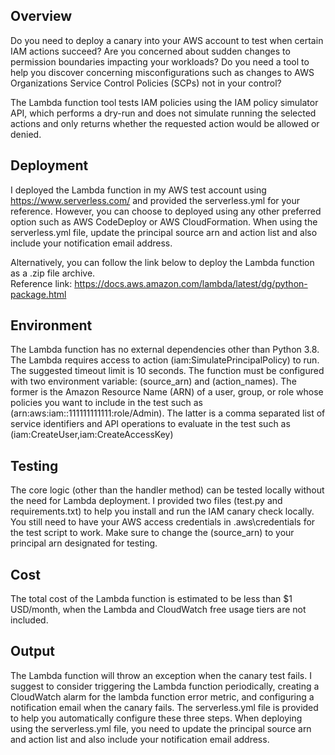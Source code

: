 ## Overview
Do you need to deploy a canary into your AWS account to test when certain IAM actions succeed? Are you concerned about sudden changes to permission boundaries impacting your workloads? Do you need a tool to help you discover concerning misconfigurations such as changes to AWS Organizations Service Control Policies (SCPs) not in your control?<br/>

The Lambda function tool tests IAM policies using the IAM policy simulator API, which performs a dry-run and does not simulate running the selected actions and only returns whether the requested action would be allowed or denied.<br/> 

## Deployment
I deployed the Lambda function in my AWS test account using https://www.serverless.com/ and provided the serverless.yml for your reference. However, you can choose to deployed using any other preferred option such as AWS CodeDeploy or AWS CloudFormation. When using the serverless.yml file, update the principal source arn and action list and also include your notification email address.<br/>

Alternatively, you can follow the link below to deploy the Lambda function as a .zip file archive.<br/>
Reference link: https://docs.aws.amazon.com/lambda/latest/dg/python-package.html

## Environment
The Lambda function has no external dependencies other than Python 3.8. The Lambda requires access to action (iam:SimulatePrincipalPolicy) to run. The suggested timeout limit is 10 seconds. The function must be configured with two environment variable: (source_arn) and (action_names). The former is the Amazon Resource Name (ARN) of a user, group, or role whose policies you want to include in the test such as (arn:aws:iam::111111111111:role/Admin). The latter is a comma separated list of service identifiers and API operations to evaluate in the test such as (iam:CreateUser,iam:CreateAccessKey)   

## Testing
The core logic (other than the handler method) can be tested locally without the need for Lambda deployment. I provided two files (test.py and requirements.txt) to help you install and run the IAM canary check locally. You still need to have your AWS access credentials in .aws\credentials for the test script to work. Make sure to change the (source_arn) to your principal arn designated for testing. 

## Cost
The total cost of the Lambda function is estimated to be less than $1 USD/month, when the Lambda and CloudWatch free usage tiers are not included. 

## Output
The Lambda function will throw an exception when the canary test fails. I suggest to consider triggering the Lambda function periodically, creating a CloudWatch alarm for the lambda function error metric, and configuring a notification email when the canary fails. The serverless.yml file is provided to help you automatically configure these three steps. When deploying using the serverless.yml file, you need to update the principal source arn and action list and also include your notification email address.

